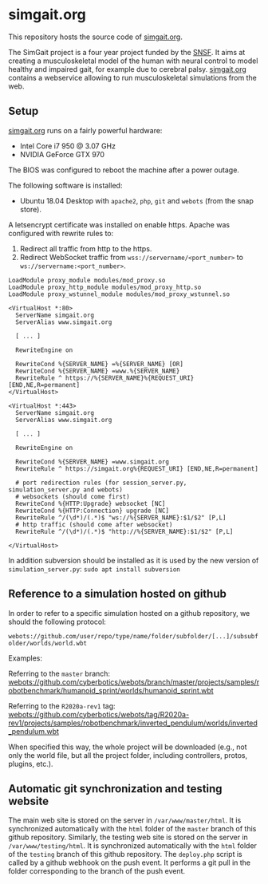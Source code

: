 # simgait.org

This repository hosts the source code of [simgait.org](https://simgait.org).

The SimGait project is a four year project funded by the [SNSF](http://www.snf.ch).
It aims at creating a musculoskeletal model of the human with neural control to model healthy and impaired gait, for example due to cerebral palsy. [simgait.org](https://simgait.org) contains a webservice allowing to run musculoskeletal simulations from the web.

## Setup

[simgait.org](https://simgait.org) runs on a fairly powerful hardware:

- Intel Core i7 950 @ 3.07 GHz
- NVIDIA GeForce GTX 970

The BIOS was configured to reboot the machine after a power outage.

The following software is installed:

- Ubuntu 18.04 Desktop with `apache2`, `php`, `git` and `webots` (from the snap store).

A letsencrypt certificate was installed on enable https.
Apache was configured with rewrite rules to:

1. Redirect all traffic from http to the https.
2. Redirect WebSocket traffic from `wss://servername/<port_number>` to `ws://servername:<port_number>`.

```
LoadModule proxy_module modules/mod_proxy.so
LoadModule proxy_http_module modules/mod_proxy_http.so
LoadModule proxy_wstunnel_module modules/mod_proxy_wstunnel.so

<VirtualHost *:80>
  ServerName simgait.org
  ServerAlias www.simgait.org

  [ ... ]

  RewriteEngine on

  RewriteCond %{SERVER_NAME} =%{SERVER_NAME} [OR]
  RewriteCond %{SERVER_NAME} =www.%{SERVER_NAME}
  RewriteRule ^ https://%{SERVER_NAME}%{REQUEST_URI} [END,NE,R=permanent]
</VirtualHost>

<VirtualHost *:443>
  ServerName simgait.org
  ServerAlias www.simgait.org

  [ ... ]

  RewriteEngine on

  RewriteCond %{SERVER_NAME} =www.simgait.org
  RewriteRule ^ https://simgait.org%{REQUEST_URI} [END,NE,R=permanent]

  # port redirection rules (for session_server.py, simulation_server.py and webots)
  # websockets (should come first)
  RewriteCond %{HTTP:Upgrade} websocket [NC]
  RewriteCond %{HTTP:Connection} upgrade [NC]
  RewriteRule ^/(\d*)/(.*)$ "ws://%{SERVER_NAME}:$1/$2" [P,L]
  # http traffic (should come after websocket)
  RewriteRule ^/(\d*)/(.*)$ "http://%{SERVER_NAME}:$1/$2" [P,L]
  
</VirtualHost>
```

In addition subversion should be installed as it is used by the new version of `simulation_server.py`: `sudo apt install subversion`

## Reference to a simulation hosted on github

In order to refer to a specific simulation hosted on a github repository, we should the following protocol:

`webots://github.com/user/repo/type/name/folder/subfolder/[...]/subsubfolder/worlds/world.wbt`

Examples:

Referring to the `master` branch: [webots://github.com/cyberbotics/webots/branch/master/projects/samples/robotbenchmark/humanoid_sprint/worlds/humanoid_sprint.wbt](https://github.com/cyberbotics/webots/tree/master/projects/samples/robotbenchmark/humanoid_sprint/worlds/humanoid_sprint.wbt)

Referring to the `R2020a-rev1` tag: [webots://github.com/cyberbotics/webots/tag/R2020a-rev1/projects/samples/robotbenchmark/inverted_pendulum/worlds/inverted_pendulum.wbt](https://github.com/cyberbotics/webots/tree/R2020a-rev1/projects/samples/robotbenchmark/inverted_pendulum/worlds/inverted_pendulum.wbt)

When specified this way, the whole project will be downloaded (e.g., not only the world file, but all the project folder, including controllers, protos, plugins, etc.).


## Automatic git synchronization and testing website

The main web site is stored on the server in `/var/www/master/html`.
It is synchronized automatically with the `html` folder of the `master` branch of this github repository.
Similarly, the testing web site is stored on the server in `/var/www/testing/html`.
It is synchronized automatically with the `html` folder of the `testing` branch of this github repository.
The `deploy.php` script is called by a github webhook on the push event.
It performs a git pull in the folder corresponding to the branch of the push event.
